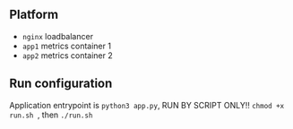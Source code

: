 ## Platform
* `nginx` loadbalancer
* `app1` metrics container 1
* `app2` metrics container 2

## Run configuration
Application entrypoint is `python3 app.py`, RUN BY SCRIPT ONLY!! ` chmod +x run.sh  `, then ` ./run.sh  `

